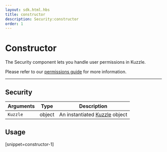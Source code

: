 ```yaml
---
layout: sdk.html.hbs
title: constructor
description: Security:constructor
order: 1
---
```


# Constructor

The Security component lets you handle user permissions in Kuzzle.

Please refer to our [permissions guide](/guide/1/essentials/security/#user-permissions) for more information.

---

## Security

| Arguments | Type   | Description                                                  |
| --------- | ------ | ------------------------------------------------------------ |
| `Kuzzle`  | object | An instantiated [Kuzzle](/sdk-reference/php/3/kuzzle) object |

## Usage

[snippet=constructor-1]
